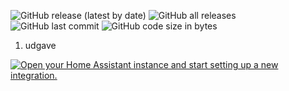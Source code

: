 ![GitHub release (latest by date)](https://img.shields.io/github/v/release/kgn3400/message_log)
![GitHub all releases](https://img.shields.io/github/downloads/kgn3400/message_log/total)
![GitHub last commit](https://img.shields.io/github/last-commit/kgn3400/message_log)
![GitHub code size in bytes](https://img.shields.io/github/languages/code-size/kgn3400/message_log)

1. udgave

[![Open your Home Assistant instance and start setting up a new integration.](https://my.home-assistant.io/badges/config_flow_start.svg)](https://my.home-assistant.io/redirect/config_flow_start/?domain=message_log)
